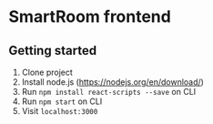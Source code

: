 # SmartRoom frontend

## Getting started
1. Clone project
2. Install node.js (https://nodejs.org/en/download/) 
3. Run ``npm install react-scripts --save`` on CLI
4. Run ``npm start`` on CLI 
5. Visit ``localhost:3000``
